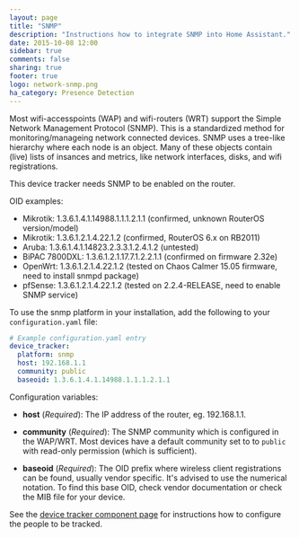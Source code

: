 ```yaml
---
layout: page
title: "SNMP"
description: "Instructions how to integrate SNMP into Home Assistant."
date: 2015-10-08 12:00
sidebar: true
comments: false
sharing: true
footer: true
logo: network-snmp.png
ha_category: Presence Detection
---
```



Most wifi-accesspoints (WAP) and wifi-routers (WRT) support the Simple Network Management Protocol (SNMP). This is a standardized method for monitoring/manageing network connected devices. SNMP uses a tree-like hierarchy where each node is an object. Many of these objects contain (live) lists of insances and metrics, like network interfaces, disks, and wifi registrations.

<p class='note warning'>
This device tracker needs SNMP to be enabled on the router.
</p>

OID examples:
- Mikrotik: 1.3.6.1.4.1.14988.1.1.1.2.1.1 (confirmed, unknown RouterOS version/model)
- Mikrotik: 1.3.6.1.2.1.4.22.1.2 (confirmed, RouterOS 6.x on RB2011)
- Aruba: 1.3.6.1.4.1.14823.2.3.3.1.2.4.1.2 (untested)
- BiPAC 7800DXL: 1.3.6.1.2.1.17.7.1.2.2.1.1 (confirmed on firmware 2.32e)
- OpenWrt: 1.3.6.1.2.1.4.22.1.2 (tested on Chaos Calmer 15.05 firmware, need to install snmpd package)
- pfSense: 1.3.6.1.2.1.4.22.1.2 (tested on 2.2.4-RELEASE, need to enable SNMP service)

To use the snmp platform in your installation, add the following to your `configuration.yaml` file:

```yaml
# Example configuration.yaml entry
device_tracker:
  platform: snmp
  host: 192.168.1.1
  community: public
  baseoid: 1.3.6.1.4.1.14988.1.1.1.2.1.1
```
Configuration variables:

- **host** (*Required*): The IP address of the router, eg. 192.168.1.1.
- **community** (*Required*): The SNMP community which is configured in the WAP/WRT. Most devices have a default community set to to `public` with read-only permission (which is sufficient).

- **baseoid** (*Required*): The OID prefix where wireless client registrations can be found, usually vendor specific. It's advised to use the numerical notation. To find this base OID, check vendor documentation or check the MIB file for your device.

See the [device tracker component page](/components/device_tracker/) for instructions how to configure the people to be tracked.
